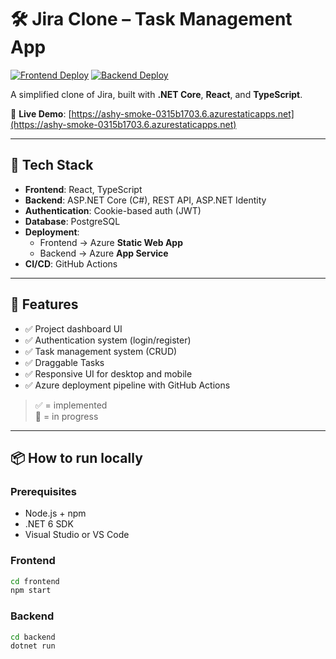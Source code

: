 # 🛠️ Jira Clone – Task Management App

[![Frontend Deploy](https://github.com/mwlky/Jira/actions/workflows/azure-static-web-apps-ashy-smoke-0315b1703.yml/badge.svg)](https://github.com/mwlky/Jira/actions/workflows/azure-static-web-apps-ashy-smoke-0315b1703.yml)
[![Backend Deploy](https://github.com/mwlky/Jira/actions/workflows/main_jira-server.yml/badge.svg)](https://github.com/mwlky/Jira/actions/workflows/main_jira-server.yml)

A simplified clone of Jira, built with **.NET Core**, **React**, and **TypeScript**.  

🔗 **Live Demo**: [https://ashy-smoke-0315b1703.6.azurestaticapps.net](https://ashy-smoke-0315b1703.6.azurestaticapps.net)

---

## 🚀 Tech Stack

- **Frontend**: React, TypeScript
- **Backend**: ASP.NET Core (C#), REST API, ASP.NET Identity
- **Authentication**: Cookie-based auth (JWT)
- **Database**: PostgreSQL
- **Deployment**:
  - Frontend → Azure **Static Web App**
  - Backend → Azure **App Service**
- **CI/CD**: GitHub Actions

---

## 🎯 Features

- ✅ Project dashboard UI
- ✅ Authentication system (login/register)
- ✅ Task management system (CRUD)
- ✅ Draggable Tasks
- ✅ Responsive UI for desktop and mobile
- ✅ Azure deployment pipeline with GitHub Actions

> ✅ = implemented  
> 🔄 = in progress

---

## 📦 How to run locally

### Prerequisites

- Node.js + npm
- .NET 6 SDK
- Visual Studio or VS Code

### Frontend

```bash
cd frontend
npm start
```

### Backend
```bash
cd backend
dotnet run
```